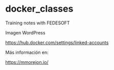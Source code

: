# docker_classes
Training notes with FEDESOFT

Imagen WordPress

https://hub.docker.com/settings/linked-accounts

Más información en:

https://mmorejon.io/
